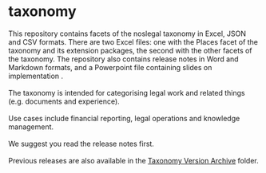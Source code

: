 # taxonomy
This repository contains facets of the noslegal taxonomy in Excel, JSON and CSV formats.
There are two Excel files: one with the Places facet of the taxonomy and its extension packages, the second with the other facets of the taxonomy.
The repository also contains release notes in Word and Markdown formats, and a Powerpoint file containing slides on implementation .<br><br>
The taxonomy is intended for categorising legal work and related things (e.g. documents and experience).<br><br>
Use cases include financial reporting, legal operations and knowledge management.<br><br>
We suggest you read the release notes first.<br><br>
Previous releases are also available in the [Taxonomy Version Archive](https://github.com/noslegal/taxonomy/tree/main/taxonomy%20version%20archive) folder.